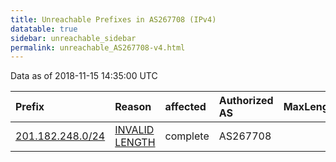 ```yaml
---
title: Unreachable Prefixes in AS267708 (IPv4)
datatable: true
sidebar: unreachable_sidebar
permalink: unreachable_AS267708-v4.html
---
```


Data as of 2018-11-15 14:35:00 UTC


<div class="datatable-begin"></div>

| Prefix                                                     | Reason                                                                                                      | affected   | Authorized AS   |   MaxLength | Anchor                                         |   unreachable /24s |
|:-----------------------------------------------------------|:------------------------------------------------------------------------------------------------------------|:-----------|:----------------|------------:|:-----------------------------------------------|-------------------:|
| [201.182.248.0/24](https://stat.ripe.net/201.182.248.0/24) | [INVALID LENGTH](https://rpki-validator.ripe.net/announcement-preview?asn=AS267708&prefix=201.182.248.0/24) | complete   | AS267708        |          22 | [LACNIC](unreachable_LACNIC_RPKI_Root-v4.html) |                  1 |

<div class="datatable-end"></div>